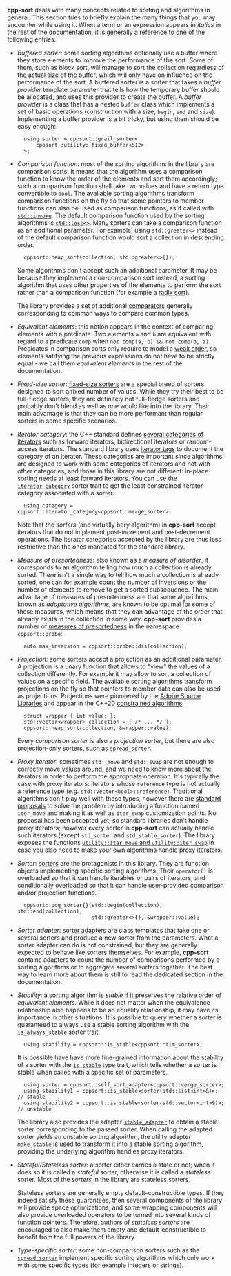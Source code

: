 **cpp-sort** deals with many concepts related to sorting and algorithms in general. This section tries to briefly explain the many things that you may encounter while using it. When a term or an expression appears in *italics* in the rest of the documentation, it is generally a reference to one of the following entries:

* *Buffered sorter*: some sorting algorithms optionally use a buffer where they store elements to improve the performance of the sort. Some of them, such as block sort, will manage to sort the collection regardless of the actual size of the buffer, which will only have on influence on the performance of the sort. A buffered sorter is a sorter that takes a *buffer provider* template parameter that tells how the temporary buffer should be allocated, and uses this provider to create the buffer. A *buffer provider* is a class that has a nested `buffer` class which implements a set of basic operations (construction with a size, `begin`, `end` and `size`). Implementing a buffer provider is a bit tricky, but using them should be easy enough:

        using sorter = cppsort::grail_sorter<
            cppsort::utility::fixed_buffer<512>
        >;

* *Comparison function*: most of the sorting algorithms in the library are comparison sorts. It means that the algorithm uses a comparison function to know the order of the elements and sort them accordingly; such a comparison function shall take two values and have a return type convertible to `bool`. The available sorting algorithms transform comparison functions on the fly so that some pointers to member functions can also be used as comparison functions, as if called with [`std::invoke`][std-invoke]. The default comparison function used by the sorting algorithms is [`std::less<>`][std-less-void]. Many sorters can take a comparison function as an additional parameter. For example, using `std::greater<>` instead of the default comparison function would sort a collection in descending order.

        cppsort::heap_sort(collection, std::greater<>{});

    Some algorithms don't accept such an additional parameter. It may be because they implement a non-comparison sort instead, a sorting algorithm that uses other properties of the elements to perform the sort rather than a comparison function (for example a [radix sort][radix-sort]).

    The library provides a set of additional [comparators][comparators] generally corresponding to common ways to compare common types.

* *Equivalent elements*: this notion appears in the context of comparing elements with a predicate. Two elements `a` and `b` are equivalent with regard to a predicate `comp` when `not comp(a, b) && not comp(b, a)`. Predicates in comparison sorts only require to model a [weak order][weak-order], so elements satifying the previous expressions do not have to be strictly equal - we call them *equivalent elements* in the rest of the documentation.

* *Fixed-size sorter*: [fixed-size sorters][fixed-size-sorters] are a special breed of sorters designed to sort a fixed number of values. While they try their best to be full-fledge sorters, they are definitely not full-fledge sorters and probably don't blend as well as one would like into the library. Their main advantage is that they can be more performant than regular sorters in some specific scenarios.

* *Iterator category*: the C++ standard defines [several categories of iterators][iterator-categories] such as forward iterators, bidirectional iterators or random-access iterators. The standard library uses [iterator tags][iterator-tags] to document the category of an iterator. These categories are important since algorithms are designed to work with some categories of iterators and not with other categories, and those in this library are not different: in-place sorting needs at least forward iterators. You can use the [`iterator_category`][iterator-category] sorter trait to get the least constrained iterator category associated with a sorter.

        using category = cppsort::iterator_category<cppsort::merge_sorter>;

    Note that the *sorters* (and virtually bery algorithm) in **cpp-sort** accept iterators that do not implement post-increment and post-decrement operations. The iterator categories accepted by the library are thus less restrictive than the ones mandated for the standard library.

* *Measure of presortedness*: also known as a *measure of disorder*, it corresponds to an algorithm telling how much a collection is already sorted. There isn't a single way to tell how much a collection is already sorted, one can for example count the number of inversions or the number of elements to remove to get a sorted subsequence. The main advantage of measures of presortedness are that some algorithms, known as *adaptative algorithms*, are known to be optimal for some of these measures, which means that they can advantage of the order that already exists in the collection in some way. **cpp-sort** provides a number of [measures of presortedness][measures-of-presortedness] in the namespace `cppsort::probe`:

        auto max_inversion = cppsort::probe::dis(collection);

* *Projection*: some sorters accept a projection as an additional parameter. A projection is a unary function that allows to "view" the values of a collection differently. For example it may allow to sort a collection of values on a specific field. The available sorting algorithms transform projections on the fly so that pointers to member data can also be used as projections. Projections were pioneered by the [Adobe Source Libraries][stlab] and appear in the C++20 [constrained algorithms][std-ranges].

        struct wrapper { int value; };
        std::vector<wrapper> collection = { /* ... */ };
        cppsort::heap_sort(collection, &wrapper::value);

    Every *comparison sorter* is also a *projection sorter*, but there are also projection-only sorters, such as  [`spread_sorter`][spread-sorter].

* *Proxy iterator*: sometimes `std::move` and `std::swap` are not enough to correctly move values around, and we need to know more about the iterators in order to perform the appropriate operation. It's typically the case with proxy iterators: iterators whose `reference` type is not actually a reference type (*e.g.* `std::vector<bool>::reference`). Traditional algorithms don't play well with these types, however there are [standard proposals][p0022] to solve the problem by introducing a function named `iter_move` and making it as well as `iter_swap` customization points. No proposal has been accepted yet, so standard libraries don't handle proxy iterators; however every sorter in **cpp-sort** can actually handle such iterators (except `std_sorter` and `std_stable_sorter`). The library exposes the functions [`utility::iter_move` and `utility::iter_swap`][utility-iter-move] in case you also need to make your own algorithms handle proxy iterators.

* *Sorter*: [sorters][sorters] are the protagonists in this library. They are function objects implementing specific sorting algorithms. Their `operator()` is overloaded so that it can handle iterables or pairs of iterators, and conditionally overloaded so that it can handle user-provided comparison and/or projection functions.

        cppsort::pdq_sorter{}(std::begin(collection), std::end(collection),
                              std::greater<>{}, &wrapper::value);

* *Sorter adapter*: [sorter adapters][sorter-adapters] are class templates that take one or several sorters and produce a new sorter from the parameters. What a sorter adapter can do is not constrained, but they are generally expected to behave like sorters themselves. For example, **cpp-sort** contains adapters to count the number of comparisons performed by a sorting algorithms or to aggregate several sorters together. The best way to learn more about them is still to read the dedicated section in the documentation.

* *Stability*: a sorting algorithm is *stable* if it preserves the relative order of *equivalent elements*. While it does not matter when the equivalence relationship also happens to be an equality relationship, it may have its importance in other situations. It is possible to query whether a sorter is guaranteed to always use a stable sorting algorithm with the [`is_always_stable`][is-always-stable] sorter trait.

        using stability = cppsort::is_stable<cppsort::tim_sorter>;

    It is possible have have more fine-grained information about the stability of a sorter with the [`is_stable`][is-stable] type trait, which tells whether a sorter is stable when called with a specific set of parameters.

        using sorter = cppsort::self_sort_adapter<cppsort::verge_sorter>;
        using stability1 = cppsort::is_stable<sorter(std::list<int>&)>; // stable
        using stability2 = cppsort::is_stable<sorter(std::vector<int>&)>; // unstable

    The library also provides the adapter [`stable_adapter`][stable-adapter] to obtain a stable sorter corresponding to the passed sorter. When calling the adapted sorter yields an unstable sorting algorithm, the utility adapter `make_stable` is used to transform it into a stable sorting algorithm, providing the underlying algorithm handles proxy iterators.

* *Stateful/Stateless sorter*: a sorter either carries a state or not; when it does so it is called a *stateful* sorter, otherwise it is called a *stateless* sorter. Most of the *sorters* in the library are stateless sorters.

    Stateless sorters are generally empty default-constructible types. If they indeed satisfy these guarantees, then several components of the library will provide space optimizations, and some wrapping components will also provide overloaded operators to be turned into several kinds of function pointers. Therefore, authors of *stateless sorters* are encouraged to also make them empty and default-constructible to benefit from the full powers of the library.

* *Type-specific sorter*: some non-comparison sorters such as the [`spread_sorter`][spread-sorter] implement specific sorting algorithms which only work with some specific types (for example integers or strings).


  [comparators]: Comparators.md
  [fixed-size-sorters]: Fixed-size-sorters.md
  [is-always-stable]: Sorter-traits.md#is_always_stable
  [is-stable]: Sorter-traits.md#is_stable
  [iterator-categories]: https://en.cppreference.com/w/cpp/iterator
  [iterator-category]: Sorter-traits.md#iterator_category
  [iterator-tags]: https://en.cppreference.com/w/cpp/iterator/iterator_tags
  [measures-of-presortedness]: Measures-of-presortedness.md
  [p0022]: https://wg21.link/P0022
  [radix-sort]: https://en.wikipedia.org/wiki/Radix_sort
  [sorter-adapters]: Sorter-adapters.md
  [sorters]: Sorters.md
  [spread-sorter]: Sorters.md#spread_sorter
  [stable-adapter]: Sorter-adapters.md#stable_adapter-make_stable-and-stable_t
  [std-invoke]: https://en.cppreference.com/w/cpp/utility/functional/invoke
  [std-less-void]: https://en.cppreference.com/w/cpp/utility/functional/less_void
  [std-ranges]: https://en.cppreference.com/w/cpp/algorithm/ranges
  [stlab]: https://stlab.adobe.com/
  [utility-iter-move]: Miscellaneous-utilities.md#iter_move-and-iter_swap
  [weak-order]: https://en.wikipedia.org/wiki/Weak_ordering
